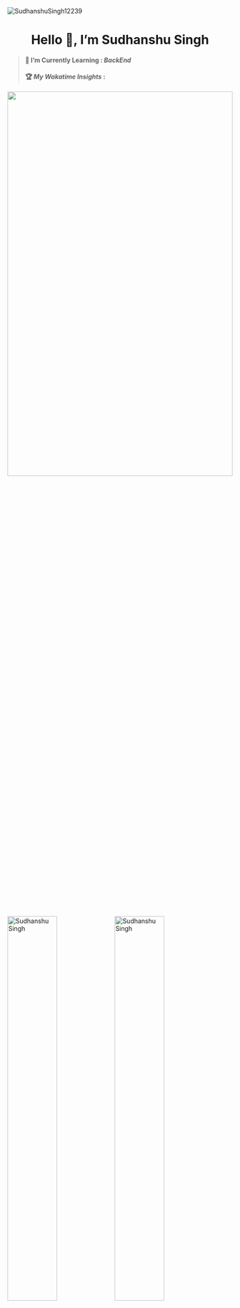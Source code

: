<p align="left"> <img src="https://komarev.com/ghpvc/?username=SudhanshuSingh12239&label=PROFILE%20VISITS&color=blueviolet&style=flat" alt="SudhanshuSingh12239"/> </p>

<h1 align="center">Hello 👋, I’m <b>Sudhanshu Singh</b></h1>

> #### 🌱 I’m Currently Learning : *BackEnd*
> #### 🏆 <i>My Wakatime Insights</i> : 
<!--  Wakatime stats -->
<p> 
  <a href="https://wakatime.com"><img src="https://wakatime.com/share/@Sudhanshu_Singh/a31af892-2f61-4964-a75e-f723751916d8.png" height = "47%" width = "100%"/></a>
</p>

<!--  GitHub Stats -->
<p> 
  <img align="left" 
       src="https://github-readme-stats.vercel.app/api?username=SudhanshuSingh12239&local=en&theme=onedark&hide_border=true&show_icons=true" 
       alt="Sudhanshu Singh" width="47%"
  />
</p>

<!--  Streak Stats -->
<p> 
  <img align="left" 
       src="https://github-readme-streak-stats.herokuapp.com/?user=SudhanshuSingh12239&theme=onedark&hide_border=true" 
       alt="Sudhanshu Singh" width="47%"
  />
</p>
